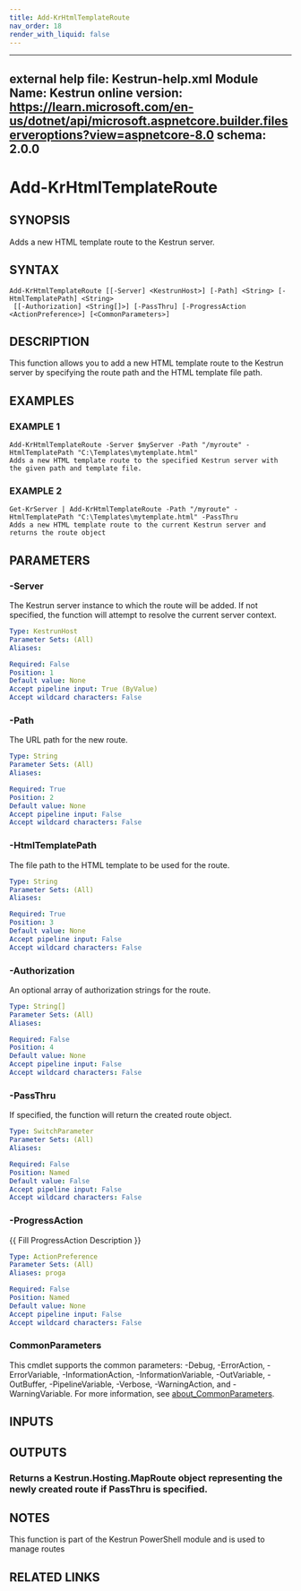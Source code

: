 ```yaml
---
title: Add-KrHtmlTemplateRoute
nav_order: 18
render_with_liquid: false
---
```

---
external help file: Kestrun-help.xml
Module Name: Kestrun
online version: https://learn.microsoft.com/en-us/dotnet/api/microsoft.aspnetcore.builder.fileserveroptions?view=aspnetcore-8.0
schema: 2.0.0
---

# Add-KrHtmlTemplateRoute

## SYNOPSIS
Adds a new HTML template route to the Kestrun server.

## SYNTAX

```
Add-KrHtmlTemplateRoute [[-Server] <KestrunHost>] [-Path] <String> [-HtmlTemplatePath] <String>
 [[-Authorization] <String[]>] [-PassThru] [-ProgressAction <ActionPreference>] [<CommonParameters>]
```

## DESCRIPTION
This function allows you to add a new HTML template route to the Kestrun server by specifying the route path and the HTML template file path.

## EXAMPLES

### EXAMPLE 1
```
Add-KrHtmlTemplateRoute -Server $myServer -Path "/myroute" -HtmlTemplatePath "C:\Templates\mytemplate.html"
Adds a new HTML template route to the specified Kestrun server with the given path and template file.
```

### EXAMPLE 2
```
Get-KrServer | Add-KrHtmlTemplateRoute -Path "/myroute" -HtmlTemplatePath "C:\Templates\mytemplate.html" -PassThru
Adds a new HTML template route to the current Kestrun server and returns the route object
```

## PARAMETERS

### -Server
The Kestrun server instance to which the route will be added. 
If not specified, the function will attempt to resolve the current server context.

```yaml
Type: KestrunHost
Parameter Sets: (All)
Aliases:

Required: False
Position: 1
Default value: None
Accept pipeline input: True (ByValue)
Accept wildcard characters: False
```

### -Path
The URL path for the new route.

```yaml
Type: String
Parameter Sets: (All)
Aliases:

Required: True
Position: 2
Default value: None
Accept pipeline input: False
Accept wildcard characters: False
```

### -HtmlTemplatePath
The file path to the HTML template to be used for the route.

```yaml
Type: String
Parameter Sets: (All)
Aliases:

Required: True
Position: 3
Default value: None
Accept pipeline input: False
Accept wildcard characters: False
```

### -Authorization
An optional array of authorization strings for the route.

```yaml
Type: String[]
Parameter Sets: (All)
Aliases:

Required: False
Position: 4
Default value: None
Accept pipeline input: False
Accept wildcard characters: False
```

### -PassThru
If specified, the function will return the created route object.

```yaml
Type: SwitchParameter
Parameter Sets: (All)
Aliases:

Required: False
Position: Named
Default value: False
Accept pipeline input: False
Accept wildcard characters: False
```

### -ProgressAction
{{ Fill ProgressAction Description }}

```yaml
Type: ActionPreference
Parameter Sets: (All)
Aliases: proga

Required: False
Position: Named
Default value: None
Accept pipeline input: False
Accept wildcard characters: False
```

### CommonParameters
This cmdlet supports the common parameters: -Debug, -ErrorAction, -ErrorVariable, -InformationAction, -InformationVariable, -OutVariable, -OutBuffer, -PipelineVariable, -Verbose, -WarningAction, and -WarningVariable. For more information, see [about_CommonParameters](http://go.microsoft.com/fwlink/?LinkID=113216).

## INPUTS

## OUTPUTS

### Returns a Kestrun.Hosting.MapRoute object representing the newly created route if PassThru is specified.
## NOTES
This function is part of the Kestrun PowerShell module and is used to manage routes

## RELATED LINKS
